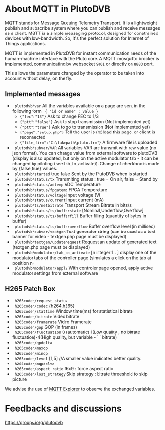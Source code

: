 # About MQTT in PlutoDVB

MQTT stands for Message Queuing Telemetry Transport. It is a lightweight publish and subscribe system where you can publish and receive messages as a client. MQTT is a simple messaging protocol, designed for constrained devices with low-bandwidth. So, it's the perfect solution for Internet of Things applications.

MQTT is implemented in PlutoDVB for instant communication needs of the human-machine interface with the Pluto core. A MQTT mosquitto brocker is implemented, communicating by websocket ```9001``` or directly on ```8883``` port.

This allows the parameters changed by the operator to be taken into account without delay, on the fly.

## Implemented messages 

- ``` plutodvb/var``` All the variables available on a page are sent in the following form ``` { "id or name" : value }```
	-  ```{"fec":"13"}``` Ask to change FEC to 1/3
	-  ```{"ptt":"false"}``` Ask to stop transmission (Not implemented yet)
	-  ```{"ptt":"true"}``` Ask to go to transmission (Not implemented yet)	
	-  ```{"page":"setup.php"}``` Tell the user is (re)load this page, or client is reconnected
	-  ```{"file_firm":"C:\fakepath\pluto.frm"}``` A firmware file is uploaded	
- ``` plutodvb/subvar/VAR``` All variables VAR are transmit with raw value (no json format).  You can change value from external software to plutoDVB (display is also updated, but only on the active modulator tab - it can be changed by piloting (see tab_to_activate)). Change of checkbox is made by {false,true} values.
- ``` plutodvb/started``` true false Sent by the PlutoDVB when is started
- ``` plutodvb/status/tx``` Transmiting status : true = On air, false = Stand by
- ``` plutodvb/status/adtemp``` ADC Temperature
- ``` plutodvb/status/fpgatemp``` FPGA Temperature
- ``` plutodvb/status/voltage``` Input voltage (V)
- ``` plutodvb/status/current``` Input current (mA)
- ``` plutodvb/ts/netbitrate``` Transport Stream Bitrate in bits/s
- ``` plutodvb/status/ts/bufferstate```   [Nominal,Underflow,Overflow]
- ``` plutodvb/status/ts/bufferfill```   Buffer filling (quantity of bytes in buffer)
- ``` plutodvb/status/ts/bufferoverflow```  Buffer overflow level (in millisec)
- ``` plutodvb/subvar/textgen``` Text generator string (can be used as a text banner for video - textgen.php page must be displayed)
- ``` plutodvb/textgen/updaterequest```  Request an update of generated text (textgen.php page must be displayed)
- ``` plutodvb/modulator/tab_to_activate```  [n integer 1.. ] display one of the modulator tabs of the controller page (simulates a click on the tab at position n)
- ``` plutodvb/modulator/apply```  With controler page opened, apply active modulator settings from external software


## H265 Patch Box
- ``` h265coder/request_status``` 
- ``` h265coder/codec``` {h264,h265}
- ``` h265coder/stattime``` Window time(ms) for statistical bitrate
- ``` h265coder/bitrate``` Video bitrate
- ``` h265coder/framerate``` Video Framerate
- ``` h265coder/gop``` GOP (in frames)
- ``` h265coder/fluctuation``` 0 (automatic) 1(Low quality , no bitrate fluctuation)-4(High quality, but variable - ``` bitrate)
- ``` h265coder/qpdelta```
- ``` h265coder/maxqp```
- ``` h265coder/minqp```
- ``` h265coder/level``` [1,5] //A smaller value indicates better quality.
- ``` h265coder/mqpdelta```
- ``` h265coder/aspect_ratio``` 16x9 : force aspect ratio 
- ``` h265coder/lost_strategy``` Skip strategy : bitrate threeshold to skip picture

We advise the use of [MQTT Explorer](http://mqtt-explorer.com/) to observe the exchanged variables.

# Feedbacks and discussions
https://groups.io/g/plutodvb
